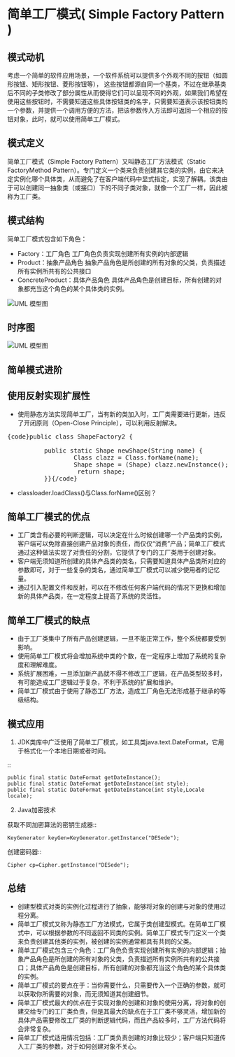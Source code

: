 
简单工厂模式( Simple Factory Pattern )
========================================

模式动机
--------------------
考虑一个简单的软件应用场景，一个软件系统可以提供多个外观不同的按钮（如圆形按钮、矩形按钮、菱形按钮等），
这些按钮都源自同一个基类，不过在继承基类后不同的子类修改了部分属性从而使得它们可以呈现不同的外观，如果我们希望在使用这些按钮时，不需要知道这些具体按钮类的名字，只需要知道表示该按钮类的一个参数，并提供一个调用方便的方法，把该参数传入方法即可返回一个相应的按钮对象，此时，就可以使用简单工厂模式。 

模式定义
--------------------
简单工厂模式（Simple Factory Pattern）又叫静态工厂方法模式（Static FactoryMethod Pattern）。专门定义一个类来负责创建其它类的实例，由它来决定实例化哪个具体类，从而避免了在客户端代码中显式指定，实现了解耦。该类由于可以创建同一抽象类（或接口）下的不同子类对象，就像一个工厂一样，因此被称为工厂类。

模式结构
--------------------
简单工厂模式包含如下角色：

- Factory：工厂角色
    工厂角色负责实现创建所有实例的内部逻辑
- Product：抽象产品角色
    抽象产品角色是所创建的所有对象的父类，负责描述所有实例所共有的公共接口
- ConcreteProduct：具体产品角色
    具体产品角色是创建目标，所有创建的对象都充当这个角色的某个具体类的实例。

![UML 模型图](/_static/SimpleFactory.jpg)

时序图
--------------------

![UML 模型图](/_static/seq_SimpleFactory.jpg)

简单模式进阶
--------------------
## 使用反射实现扩展性
- 使用静态方法实现简单工厂，当有新的类加入时，工厂类需要进行更新，违反了开闭原则（Open-Close Principle），可以利用反射解决。
<pre>{code}public class ShapeFactory2 {

          public static Shape newShape(String name) {
                  Class clazz = Class.forName(name);
                  Shape shape = (Shape) clazz.newInstance();
                   return shape;
          }}{/code}</pre>

- classloader.loadClass()与Class.forName()区别？


简单工厂模式的优点
--------------------

- 工厂类含有必要的判断逻辑，可以决定在什么时候创建哪一个产品类的实例，客户端可以免除直接创建产品对象的责任，而仅仅“消费”产品；简单工厂模式通过这种做法实现了对责任的分割，它提供了专门的工厂类用于创建对象。
- 客户端无须知道所创建的具体产品类的类名，只需要知道具体产品类所对应的参数即可，对于一些复杂的类名，通过简单工厂模式可以减少使用者的记忆量。
- 通过引入配置文件和反射，可以在不修改任何客户端代码的情况下更换和增加新的具体产品类，在一定程度上提高了系统的灵活性。

简单工厂模式的缺点
--------------------

- 由于工厂类集中了所有产品创建逻辑，一旦不能正常工作，整个系统都要受到影响。
- 使用简单工厂模式将会增加系统中类的个数，在一定程序上增加了系统的复杂度和理解难度。
- 系统扩展困难，一旦添加新产品就不得不修改工厂逻辑，在产品类型较多时，有可能造成工厂逻辑过于复杂，不利于系统的扩展和维护。
- 简单工厂模式由于使用了静态工厂方法，造成工厂角色无法形成基于继承的等级结构。

模式应用
--------------------
1. JDK类库中广泛使用了简单工厂模式，如工具类java.text.DateFormat，它用于格式化一个本地日期或者时间。

::

    public final static DateFormat getDateInstance();
    public final static DateFormat getDateInstance(int style);
    public final static DateFormat getDateInstance(int style,Locale 
    locale);

2. Java加密技术

获取不同加密算法的密钥生成器::

    KeyGenerator keyGen=KeyGenerator.getInstance("DESede");

创建密码器::

    Cipher cp=Cipher.getInstance("DESede");

总结
--------------------

- 创建型模式对类的实例化过程进行了抽象，能够将对象的创建与对象的使用过程分离。
- 简单工厂模式又称为静态工厂方法模式，它属于类创建型模式。在简单工厂模式中，可以根据参数的不同返回不同类的实例。简单工厂模式专门定义一个类来负责创建其他类的实例，被创建的实例通常都具有共同的父类。
- 简单工厂模式包含三个角色：工厂角色负责实现创建所有实例的内部逻辑；抽象产品角色是所创建的所有对象的父类，负责描述所有实例所共有的公共接口；具体产品角色是创建目标，所有创建的对象都充当这个角色的某个具体类的实例。
- 简单工厂模式的要点在于：当你需要什么，只需要传入一个正确的参数，就可以获取你所需要的对象，而无须知道其创建细节。
- 简单工厂模式最大的优点在于实现对象的创建和对象的使用分离，将对象的创建交给专门的工厂类负责，但是其最大的缺点在于工厂类不够灵活，增加新的具体产品需要修改工厂类的判断逻辑代码，而且产品较多时，工厂方法代码将会非常复杂。
- 简单工厂模式适用情况包括：工厂类负责创建的对象比较少；客户端只知道传入工厂类的参数，对于如何创建对象不关心。



